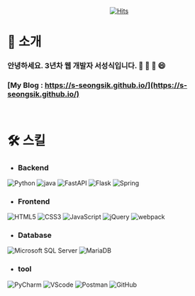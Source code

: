 <div align=center>

[![Hits](https://hits.seeyoufarm.com/api/count/incr/badge.svg?url=https%3A%2F%2Fgithub.com%2Fs-seongsik&count_bg=%2379C83D&title_bg=%23555555&icon=&icon_color=%23E7E7E7&title=hits&edge_flat=false)](https://hits.seeyoufarm.com)          

</div>

# 🤔 소개

### 안녕하세요. 3년차 웹  개발자 서성식입니다. 💬 👋 🌱 😄
### [My Blog : https://s-seongsik.github.io/](https://s-seongsik.github.io/)


<br>

# 🛠 스킬
* ### **Backend**
<p>
  <img alt="Python" src ="https://img.shields.io/badge/Python-F37626.svg?&style=for-the-badge&logo=Python&logoColor=white"/>
  <img alt="java" src ="https://img.shields.io/badge/Java-007396.svg?&style=for-the-badge&logo=java&logoColor=white"/>
  <img alt="FastAPI" src ="https://img.shields.io/badge/FastAPI-009688.svg?&style=for-the-badge&logo=FastAPI&logoColor=white"/>
  <img alt="Flask" src ="https://img.shields.io/badge/Flask-000000.svg?&style=for-the-badge&logo=Flask&logoColor=white"/>
  <img alt="Spring" src ="https://img.shields.io/badge/Spring-6DB33F.svg?&style=for-the-badge&logo=Spring&logoColor=white"/>
</p>

* ### **Frontend**
<p>
  <img alt="HTML5" src="http://img.shields.io/badge/-HTML5-DD4B25?style=for-the-badge&logo=HTML5&logoColor=white"/>
  <img alt="CSS3" src="http://img.shields.io/badge/-CSS3-1572B6?style=for-the-badge&logo=CSS3&logoColor=white"/>
  <img alt="JavaScript" src="http://img.shields.io/badge/-JavaScript-F7DF1E?style=for-the-badge&logo=JavaScript&logoColor=black"/>
  <img alt="jQuery" src="http://img.shields.io/badge/-jQuery-0769AD?style=for-the-badge&logo=jQuery&logoColor=white"/>
  <img alt="webpack" src="http://img.shields.io/badge/-webpack-0769AD?style=for-the-badge&logo=webpack&logoColor=white"/>
</p>

* ### **Database**
<p>
  <img alt="Microsoft SQL Server" src="http://img.shields.io/badge/-mssql-CC2927?style=for-the-badge&logo=Microsoft SQL Server&logoColor=white"/>
  <img alt="MariaDB" src="http://img.shields.io/badge/-MariaDB-003545?style=for-the-badge&logo=MariaDB&logoColor=white"/>
</p>

* ### **tool**
<p>
  <img alt="PyCharm" src="http://img.shields.io/badge/-PyCharm-1DA456?style=for-the-badge&logo=PyCharm&logoColor=white"/>
  <img alt="VScode" src="http://img.shields.io/badge/-VScode-007ACC?style=for-the-badge&logo=Visual Studio Code&logoColor=white"/>
  <img alt="Postman" src="http://img.shields.io/badge/-Postman-FF6C37?style=for-the-badge&logo=Postman&logoColor=white"/>
  <img alt="GitHub" src="http://img.shields.io/badge/-GitHub-181717?style=for-the-badge&logo=GitHub&logoColor=white"/>
</p>

<!--
**s-seongsik/s-seongsik** is a ✨ _special_ ✨ repository because its `README.md` (this file) appears on your GitHub profile.

Here are some ideas to get you started:

- 🔭 I’m currently working on ...B
- 🤔 I’m looking for help with ...
- 💬 Ask me about ...
- 📫 How to reach me: ...
- 😄 Pronouns: ...
- ⚡ Fun fact: ...
-->

